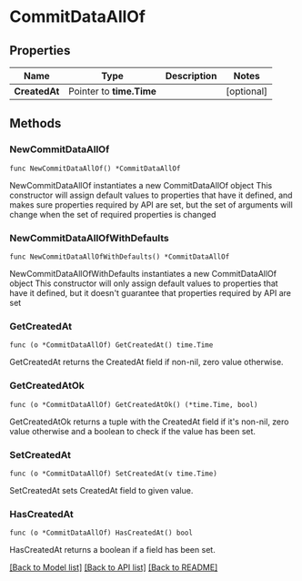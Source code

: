 # CommitDataAllOf

## Properties

Name | Type | Description | Notes
------------ | ------------- | ------------- | -------------
**CreatedAt** | Pointer to **time.Time** |  | [optional] 

## Methods

### NewCommitDataAllOf

`func NewCommitDataAllOf() *CommitDataAllOf`

NewCommitDataAllOf instantiates a new CommitDataAllOf object
This constructor will assign default values to properties that have it defined,
and makes sure properties required by API are set, but the set of arguments
will change when the set of required properties is changed

### NewCommitDataAllOfWithDefaults

`func NewCommitDataAllOfWithDefaults() *CommitDataAllOf`

NewCommitDataAllOfWithDefaults instantiates a new CommitDataAllOf object
This constructor will only assign default values to properties that have it defined,
but it doesn't guarantee that properties required by API are set

### GetCreatedAt

`func (o *CommitDataAllOf) GetCreatedAt() time.Time`

GetCreatedAt returns the CreatedAt field if non-nil, zero value otherwise.

### GetCreatedAtOk

`func (o *CommitDataAllOf) GetCreatedAtOk() (*time.Time, bool)`

GetCreatedAtOk returns a tuple with the CreatedAt field if it's non-nil, zero value otherwise
and a boolean to check if the value has been set.

### SetCreatedAt

`func (o *CommitDataAllOf) SetCreatedAt(v time.Time)`

SetCreatedAt sets CreatedAt field to given value.

### HasCreatedAt

`func (o *CommitDataAllOf) HasCreatedAt() bool`

HasCreatedAt returns a boolean if a field has been set.


[[Back to Model list]](../README.md#documentation-for-models) [[Back to API list]](../README.md#documentation-for-api-endpoints) [[Back to README]](../README.md)


